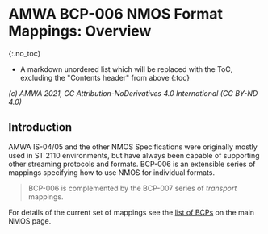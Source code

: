 # AMWA BCP-006 NMOS Format Mappings: Overview
{:.no_toc}

* A markdown unordered list which will be replaced with the ToC, excluding the "Contents header" from above
{:toc}

_(c) AMWA 2021, CC Attribution-NoDerivatives 4.0 International (CC BY-ND 4.0)_

## Introduction

AMWA IS-04/05 and the other NMOS Specifications were originally mostly used in ST 2110 environments,  but have always been capable of supporting other streaming protocols and formats. BCP-006 is an extensible series of mappings specifying how to use NMOS for individual formats. 

> BCP-006 is complemented by the BCP-007 series of _transport_ mappings.

For details of the current set of mappings see the [list of BCPs](https://specs.amwa.tv/nmos/#nmos-best-common-practices-bcp) on the main NMOS page.
